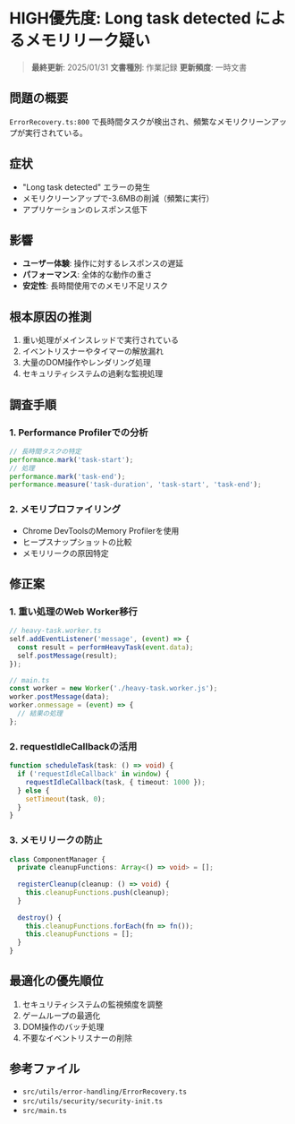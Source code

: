 # HIGH優先度: Long task detected によるメモリリーク疑い

> **最終更新**: 2025/01/31
> **文書種別**: 作業記録
> **更新頻度**: 一時文書

## 問題の概要
`ErrorRecovery.ts:800` で長時間タスクが検出され、頻繁なメモリクリーンアップが実行されている。

## 症状
- "Long task detected" エラーの発生
- メモリクリーンアップで-3.6MBの削減（頻繁に実行）
- アプリケーションのレスポンス低下

## 影響
- **ユーザー体験**: 操作に対するレスポンスの遅延
- **パフォーマンス**: 全体的な動作の重さ
- **安定性**: 長時間使用でのメモリ不足リスク

## 根本原因の推測
1. 重い処理がメインスレッドで実行されている
2. イベントリスナーやタイマーの解放漏れ
3. 大量のDOM操作やレンダリング処理
4. セキュリティシステムの過剰な監視処理

## 調査手順

### 1. Performance Profilerでの分析
```javascript
// 長時間タスクの特定
performance.mark('task-start');
// 処理
performance.mark('task-end');
performance.measure('task-duration', 'task-start', 'task-end');
```

### 2. メモリプロファイリング
- Chrome DevToolsのMemory Profilerを使用
- ヒープスナップショットの比較
- メモリリークの原因特定

## 修正案

### 1. 重い処理のWeb Worker移行
```typescript
// heavy-task.worker.ts
self.addEventListener('message', (event) => {
  const result = performHeavyTask(event.data);
  self.postMessage(result);
});

// main.ts
const worker = new Worker('./heavy-task.worker.js');
worker.postMessage(data);
worker.onmessage = (event) => {
  // 結果の処理
};
```

### 2. requestIdleCallbackの活用
```typescript
function scheduleTask(task: () => void) {
  if ('requestIdleCallback' in window) {
    requestIdleCallback(task, { timeout: 1000 });
  } else {
    setTimeout(task, 0);
  }
}
```

### 3. メモリリークの防止
```typescript
class ComponentManager {
  private cleanupFunctions: Array<() => void> = [];
  
  registerCleanup(cleanup: () => void) {
    this.cleanupFunctions.push(cleanup);
  }
  
  destroy() {
    this.cleanupFunctions.forEach(fn => fn());
    this.cleanupFunctions = [];
  }
}
```

## 最適化の優先順位
1. セキュリティシステムの監視頻度を調整
2. ゲームループの最適化
3. DOM操作のバッチ処理
4. 不要なイベントリスナーの削除

## 参考ファイル
- `src/utils/error-handling/ErrorRecovery.ts`
- `src/utils/security/security-init.ts`
- `src/main.ts`